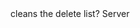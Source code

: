 <function name="CleanupDeleteList" parent="IPhysicsEvironment" type="classfunc">
	<description>
		<validate>
			cleans the delete list?
		</validate>
	</description>
	<realm>Server</realm>
	<args>
	</args>
	<rets>
	</rets>
</function>